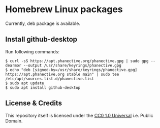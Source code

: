 # Homebrew Linux packages

Currently, deb package is available.

## Install github-desktop

Run following commands:

```shell
$ curl -sS https://apt.phanective.org/phanective.gpg | sudo gpg --dearmor --output /usr/share/keyrings/phanective.gpg
$ echo "deb [signed-by=/usr/share/keyrings/phanective.gpg] https://apt.phanective.org stable main" | sudo tee /etc/apt/sources.list.d/phanective.list
$ sudo apt update
$ sudo apt install github-desktop
```

## License & Credits

This repository itself is licensed under the [CC0 1.0 Universal](./LICENSE.txt) i.e. Public Domain.
